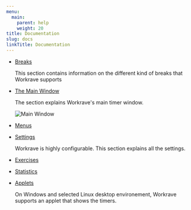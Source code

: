 ```yaml
---
menu:
  main:
    parent: help
    weight: 20
title: Documentation
slug: docs
linkTitle: Documentation
---
```


- [Breaks](breaks)

    This section contains information on the different kind of breaks that Workrave supports

- [The Main Window](windows/main)

    The section explains Workrave's main timer window.

    ![Main Window](/images/screenshots/overdue.png "The main window")

- [Menus](menus)

- [Settings](settings)

    Workrave is highly configurable. This section explains all the settings.

- [Exercises](windows/exercises)

- [Statistics](windows/statistics)

- [Applets](applets)

    On Windows and selected Linux desktop environement, Workrave supports an applet that shows the timers.

